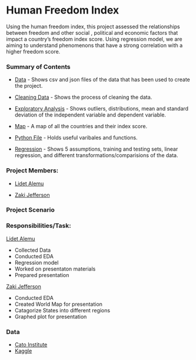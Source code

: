 # Human Freedom Index 
Using the human freedom index, this project assessed the relationships between freedom and other social , political and economic factors that impact a country’s freedom index score. Using regression model, we are aiming to understand phenomenons that have a strong correlation with a higher freedom score.

### Summary of Contents
- [Data](https://github.com/Lidetsal/MOD4_Project/tree/zj/Data) - Shows csv and json files of the data that has been used to create the project.

- [Cleaning Data](https://github.com/Lidetsal/MOD4_Project/blob/zj/cleaning_data.ipynb) - Shows the process of cleaning the data.

- [Exploratory Analysis](https://github.com/Lidetsal/MOD4_Project/blob/zj/exploratory_data_analysis.ipynb) - Shows outliers, distributions, mean and standard deviation of the independent variable and dependent variable.

- [Map](https://github.com/Lidetsal/MOD4_Project/blob/zj/freedom_index_map.ipynb) - A map of all the countries and their index score.

- [Python File](https://github.com/Lidetsal/MOD4_Project/blob/zj/functions.py) - Holds useful varibales and functions.

- [Regression](https://github.com/Lidetsal/MOD4_Project/blob/zj/regression.ipynb) - Shows 5 assumptions, training and testing sets, linear regression, and different transformations/comparisions of the data.



### Project Members:
- [Lidet Alemu](https://github.com/Lidetsal)

- [Zaki Jefferson](https://github.com/jeffersonzaki)


### Project Scenario
 
 

### Responsibilities/Task:
[Lidet Alemu](https://github.com/Lidetsal)
- Collected Data 
- Conducted EDA
- Regression model 
- Worked on presentaton materials 
- Prepared presentation

[Zaki Jefferson](https://github.com/jeffersonzaki)
- Conducted EDA
- Created World Map for presentation 
- Catagorize States into different regions
- Graphed plot for presentation


### Data
- [Cato Institute](https://www.cato.org/human-freedom-index-new)
- [Kaggle](https://www.kaggle.com/gsutters/the-human-freedom-index#hfi_cc_2019.csv)
